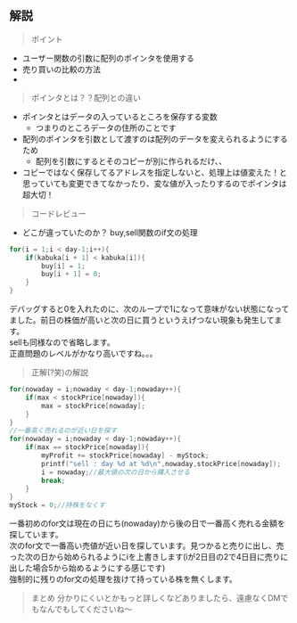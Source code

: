 ## 解説
> ポイント
- ユーザー関数の引数に配列のポインタを使用する
- 売り買いの比較の方法
- 

> ポインタとは？？配列との違い
- ポインタとはデータの入っているところを保存する変数
    - つまりのところデータの住所のことです
- 配列のポインタを引数として渡すのは配列のデータを変えられるようにするため
    - 配列を引数にするとそのコピーが別に作られるだけ、、
- コピーではなく保存してるアドレスを指定しないと、処理上は値変えた！と思っていても変更できてなかったり、変な値が入ったりするのでポインタは超大切！

> コードレビュー
- どこが違っていたのか？
buy,sell関数のif文の処理  
~~~C
for(i = 1;i < day-1;i++){
    if(kabuka[i + 1] < kabuka[i]){
        buy[i] = 1;
        buy[i + 1] = 0;
    }
}
~~~
デバッグすると0を入れたのに、次のループで1になって意味がない状態になってました。前日の株価が高いと次の日に買うというえげつない現象も発生してます。  
sellも同様なので省略します。  
正直問題のレベルがかなり高いですね。。。

> 正解(?笑)の解説
~~~c
for(nowaday = i;nowaday < day-1;nowaday++){
    if(max < stockPrice[nowaday]){
        max = stockPrice[nowaday];
    }
}
//一番高く売れるのが近い日を探す
for(nowaday = i;nowaday < day-1;nowaday++){
    if(max == stockPrice[nowaday]){
        myProfit += stockPrice[nowaday] - myStock;
        printf("sell : day %d at %d\n",nowaday,stockPrice[nowaday]);
        i = nowaday;//最大値の次の日から購入させる
        break;
    }
}
myStock = 0;//持株をなくす
~~~
一番初めのfor文は現在の日にち(nowaday)から後の日で一番高く売れる金額を探しています。  
次のfor文で一番高い売値が近い日を探しています。見つかると売りに出し、売った次の日から始められるようにiを上書きします(iが2日目の2で4日目に売りに出した場合5から始めるようにする感じです)  
強制的に残りのfor文の処理を抜けて持っている株を無くします。

> まとめ
分かりにくいとかもっと詳しくなどありましたら、遠慮なくDMでもなんでもしてくださいね〜